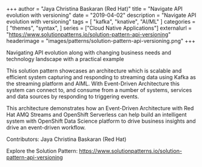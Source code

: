 +++
author = "Jaya Christina Baskaran (Red Hat)"
title = "Navigate API evolution with versioning"
date = "2019-04-02"
description = "Navigate API evolution with versioning"
tags = [
    "kafka", "knative", "AI/ML"
]
categories = [
    "themes",
    "syntax",
]
series = ["Cloud Native Applications"]
externalurl = "https://www.solutionpatterns.io/solution-pattern-api-versioning"
headerimage = "images/patterns/solution-pattern-api-versioning.png"
+++


Navigating API evolution along with changing business needs and technology landscape with a practical example

<!--more-->
This solution pattern showcases an architecture which is scalable and efficient system capturing and responding to streaming data using Kafka as the streaming platform and AIML. With Event-Driven Architecture this system can connect to, and consume from a number of systems, services and data sources by responding to triggering events.

This architecture demonstrates how an Event-Driven Architecture with Red Hat AMQ Streams and OpenShift Serverless can help build an intelligent system with OpenShift Data Science platform to drive business insights and drive an event-driven workflow.

Contributors: Jaya Christina Baskaran (Red Hat)

Explore the Solution Pattern: https://www.solutionpatterns.io/solution-pattern-api-versioning